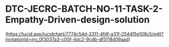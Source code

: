 # DTC-JECRC-BATCH-NO-11-TASK-2-Empathy-Driven-design-solution
(https://lucid.app/lucidchart/7774c54d-2311-4fdf-a31f-2544f5e108c5/edit?invitationId=inv_0f3037a3-c00f-4dc2-9cdb-df5118d09aad)
